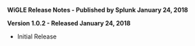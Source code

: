 **WiGLE Release Notes - Published by Splunk January 24, 2018**


**Version 1.0.2 - Released January 24, 2018**

* Initial Release
